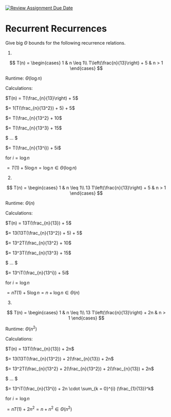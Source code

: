 [![Review Assignment Due Date](https://classroom.github.com/assets/deadline-readme-button-24ddc0f5d75046c5622901739e7c5dd533143b0c8e959d652212380cedb1ea36.svg)](https://classroom.github.com/a/8KYthzwp)
# Recurrent Recurrences

Give big $\Theta$ bounds for the following recurrence relations.

1.
$$ T(n) =
    \begin{cases}
        1 & n \leq 1\\
        T\left(\frac{n}{13}\right) + 5 & n > 1
    \end{cases}
$$

Runtime: $\Theta (\log n)$

Calculations:

$T(n) = T(\frac_{n}{13}\right) + 5$

$= 1(T(\frac_{n}{13^2}) + 5) + 5$

$= T(\frac_{n}{13^2} + 10$

$= T(\frac_{n}{13^3} + 15$

$ ... $

$= T(\frac_{n}{13^i}) + 5i$

for $i = \log n$

$= T(1) + 5\log n = \log n \in \Theta(\log n)$

2.
$$ T(n) =
    \begin{cases}
        1 & n \leq 1\\
        13 T\left(\frac{n}{13}\right) + 5 & n > 1
    \end{cases}
$$

Runtime:  $\Theta (n)$

Calculations:

$T(n) = 13T(\frac_{n}{13}) + 5$

$= 13(13T(\frac_{n}{13^2}) + 5) + 5$

$= 13^2T(\frac_{n}{13^2} + 10$

$= 13^3T(\frac_{n}{13^3} + 15$

$ ... $

$= 13^iT(\frac_{n}{13^i}) + 5i$

for $i = \log n$

$= nT(1) + 5\log n = n + \log n \in \Theta(n)$

3.
$$ T(n) =
    \begin{cases}
        1 & n \leq 1\\
        13 T\left(\frac{n}{13}\right) + 2n & n > 1
    \end{cases}
$$

Runtime: $\Theta (n^2)$

Calculations:

$T(n) = 13T(\frac_{n}{13}) + 2n$

$= 13(13T(\frac_{n}{13^2}) + 2(\frac_{n}{13}) + 2n$

$= 13^2T(\frac_{n}{13^2} + 2(\frac_{n}{13^2}) + 2(\frac_{n}{13}) + 2n$

$ ... $

$= 13^iT(\frac_{n}{13^i}) + 2n \cdot \sum_{k = 0}^{i} (\frac_{1}{13})^k$

for $i = \log n$

$= nT(1) + 2n^2 = n + n^2 \in \Theta(n^2)$
